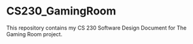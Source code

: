 # CS230_GamingRoom
This repository contains my CS 230 Software Design Document for The Gaming Room project.

